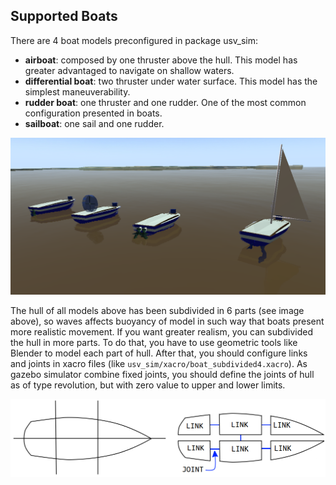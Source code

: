 ## Supported Boats

There are 4 boat models preconfigured in package usv_sim:
- **airboat**: composed by one thruster above the hull. This model has greater advantaged to navigate on shallow waters.
- **differential boat**: two thruster under water surface. This model has the simplest maneuverability.
- **rudder boat**: one thruster and one rudder. One of the most common configuration presented in boats.
- **sailboat**: one sail and one rudder.

<p align="center">
  <img src="./images/boats.png" width="800" alt="4 boat models"/>
</p>

The hull of all models above has been subdivided in 6 parts (see image above), so waves affects buoyancy of model in such way that boats present more realistic movement. If you want greater realism, you can subdivided the hull in more parts. To do that, you have to use geometric tools like Blender to model each part of hull. After that, you should configure links and joints in xacro files (like `usv_sim/xacro/boat_subdivided4.xacro`). As gazebo simulator combine fixed joints, you should define the joints of hull as of type revolution, but with zero value to upper and lower limits. 

<p align="center">
  <img src="./images/boat_hull.png" width="800" alt="Boat hull subdivision"/>
</p>
